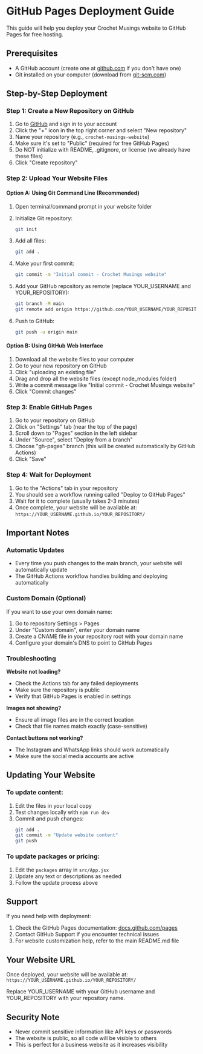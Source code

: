 # GitHub Pages Deployment Guide

This guide will help you deploy your Crochet Musings website to GitHub Pages for free hosting.

## Prerequisites

- A GitHub account (create one at [github.com](https://github.com) if you don't have one)
- Git installed on your computer (download from [git-scm.com](https://git-scm.com))

## Step-by-Step Deployment

### Step 1: Create a New Repository on GitHub

1. Go to [GitHub](https://github.com) and sign in to your account
2. Click the "+" icon in the top right corner and select "New repository"
3. Name your repository (e.g., `crochet-musings-website`)
4. Make sure it's set to "Public" (required for free GitHub Pages)
5. Do NOT initialize with README, .gitignore, or license (we already have these files)
6. Click "Create repository"

### Step 2: Upload Your Website Files

#### Option A: Using Git Command Line (Recommended)

1. Open terminal/command prompt in your website folder
2. Initialize Git repository:
   ```bash
   git init
   ```

3. Add all files:
   ```bash
   git add .
   ```

4. Make your first commit:
   ```bash
   git commit -m "Initial commit - Crochet Musings website"
   ```

5. Add your GitHub repository as remote (replace YOUR_USERNAME and YOUR_REPOSITORY):
   ```bash
   git branch -M main
   git remote add origin https://github.com/YOUR_USERNAME/YOUR_REPOSITORY.git
   ```

6. Push to GitHub:
   ```bash
   git push -u origin main
   ```

#### Option B: Using GitHub Web Interface

1. Download all the website files to your computer
2. Go to your new repository on GitHub
3. Click "uploading an existing file"
4. Drag and drop all the website files (except node_modules folder)
5. Write a commit message like "Initial commit - Crochet Musings website"
6. Click "Commit changes"

### Step 3: Enable GitHub Pages

1. Go to your repository on GitHub
2. Click on "Settings" tab (near the top of the page)
3. Scroll down to "Pages" section in the left sidebar
4. Under "Source", select "Deploy from a branch"
5. Choose "gh-pages" branch (this will be created automatically by GitHub Actions)
6. Click "Save"

### Step 4: Wait for Deployment

1. Go to the "Actions" tab in your repository
2. You should see a workflow running called "Deploy to GitHub Pages"
3. Wait for it to complete (usually takes 2-3 minutes)
4. Once complete, your website will be available at: `https://YOUR_USERNAME.github.io/YOUR_REPOSITORY/`

## Important Notes

### Automatic Updates
- Every time you push changes to the main branch, your website will automatically update
- The GitHub Actions workflow handles building and deploying automatically

### Custom Domain (Optional)
If you want to use your own domain name:
1. Go to repository Settings > Pages
2. Under "Custom domain", enter your domain name
3. Create a CNAME file in your repository root with your domain name
4. Configure your domain's DNS to point to GitHub Pages

### Troubleshooting

**Website not loading?**
- Check the Actions tab for any failed deployments
- Make sure the repository is public
- Verify that GitHub Pages is enabled in settings

**Images not showing?**
- Ensure all image files are in the correct location
- Check that file names match exactly (case-sensitive)

**Contact buttons not working?**
- The Instagram and WhatsApp links should work automatically
- Make sure the social media accounts are active

## Updating Your Website

### To update content:
1. Edit the files in your local copy
2. Test changes locally with `npm run dev`
3. Commit and push changes:
   ```bash
   git add .
   git commit -m "Update website content"
   git push
   ```

### To update packages or pricing:
1. Edit the `packages` array in `src/App.jsx`
2. Update any text or descriptions as needed
3. Follow the update process above

## Support

If you need help with deployment:
1. Check the GitHub Pages documentation: [docs.github.com/pages](https://docs.github.com/pages)
2. Contact GitHub Support if you encounter technical issues
3. For website customization help, refer to the main README.md file

## Your Website URL

Once deployed, your website will be available at:
`https://YOUR_USERNAME.github.io/YOUR_REPOSITORY/`

Replace YOUR_USERNAME with your GitHub username and YOUR_REPOSITORY with your repository name.

## Security Note

- Never commit sensitive information like API keys or passwords
- The website is public, so all code will be visible to others
- This is perfect for a business website as it increases visibility

